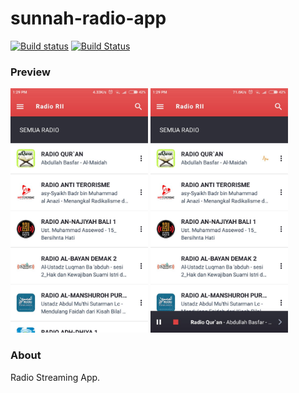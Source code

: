 # sunnah-radio-app
[![Build status](https://build.appcenter.ms/v0.1/apps/9f03214a-4a94-4467-9a5c-836c21de4110/branches/master/badge)](https://appcenter.ms)
[![Build Status](https://travis-ci.org/amrew/sunnah-radio-app.svg?branch=master)](https://travis-ci.org/amrew/sunnah-radio-app)

### Preview
<img src="https://raw.githubusercontent.com/amrew/sunnah-radio-app/master/src/images/home-screen.jpg" alt="Home Screen" width="220"> 
<img src="https://raw.githubusercontent.com/amrew/sunnah-radio-app/master/src/images/play-radio.jpg" alt="Home Screen" width="220"> 

### About

Radio Streaming App.
